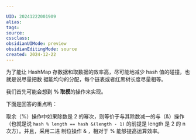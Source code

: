 ```yaml
---

UID: 20241222001909 
alias: 
tags: 
source: 
cssclass: 
obsidianUIMode: preview
obsidianEditingMode: source
created: 2024-12-22
---
```


为了能让 HashMap 存数据和取数据的效率高，尽可能地减少 hash 值的碰撞，也就是说尽量把数
据能均匀的分配，每个链表或者红黑树长度尽量相等。

我们首先可能会想到 **% 取模**的操作来实现。

下面是回答的重点哟：

取余（%）操作中如果除数是 2 的幂次，则等价于与其除数减一的与（&）操作（也就是说
`hash % length == hash &(length - 1)` 的前提是 length 是 2 的 n 次方）。并且，采用二进
制位操作 & ，相对于 % 能够提高运算效率。



